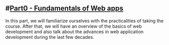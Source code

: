#[Part0 - Fundamentals of Web apps](https://fullstackopen.com/en/part0)
---
In this part, we will familiarize ourselves with the practicalities of taking the course. After that, we will have an overview of the basics of web development and also talk about the advances in web application development during the last few decades.